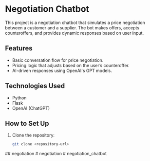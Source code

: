 # Negotiation Chatbot

This project is a negotiation chatbot that simulates a price negotiation between a customer and a supplier. The bot makes offers, accepts counteroffers, and provides dynamic responses based on user input.

## Features

- Basic conversation flow for price negotiation.
- Pricing logic that adjusts based on the user’s counteroffer.
- AI-driven responses using OpenAI's GPT models.

## Technologies Used

- Python
- Flask
- OpenAI (ChatGPT)

## How to Set Up

1. Clone the repository:
   ```bash
   git clone <repository-url>
##   n e g o t i a t i o n  
 #   n e g o t i a t i o n  
 #   n e g o t i a t i o n _ c h a t b o t  
 